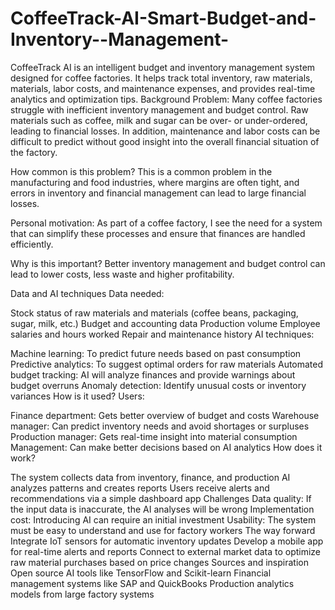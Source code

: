 # CoffeeTrack-AI-Smart-Budget-and-Inventory--Management-
CoffeeTrack AI is an intelligent budget and inventory management system designed for coffee factories. It helps track total inventory, raw materials, materials, labor costs, and maintenance expenses, and provides real-time analytics and optimization tips.
Background
Problem:
Many coffee factories struggle with inefficient inventory management and budget control. Raw materials such as coffee, milk and sugar can be over- or under-ordered, leading to financial losses. In addition, maintenance and labor costs can be difficult to predict without good insight into the overall financial situation of the factory.

How common is this problem?
This is a common problem in the manufacturing and food industries, where margins are often tight, and errors in inventory and financial management can lead to large financial losses.

Personal motivation:
As part of a coffee factory, I see the need for a system that can simplify these processes and ensure that finances are handled efficiently.

Why is this important?
Better inventory management and budget control can lead to lower costs, less waste and higher profitability.

Data and AI techniques
Data needed:

Stock status of raw materials and materials (coffee beans, packaging, sugar, milk, etc.)
Budget and accounting data
Production volume
Employee salaries and hours worked
Repair and maintenance history
AI techniques:

Machine learning: To predict future needs based on past consumption
Predictive analytics: To suggest optimal orders for raw materials
Automated budget tracking: AI will analyze finances and provide warnings about budget overruns
Anomaly detection: Identify unusual costs or inventory variances
How is it used?
Users:

Finance department: Gets better overview of budget and costs
Warehouse manager: Can predict inventory needs and avoid shortages or surpluses
Production manager: Gets real-time insight into material consumption
Management: Can make better decisions based on AI analytics
How does it work?

The system collects data from inventory, finance, and production
AI analyzes patterns and creates reports
Users receive alerts and recommendations via a simple dashboard app
Challenges
Data quality: If the input data is inaccurate, the AI ​​analyses will be wrong
Implementation cost: Introducing AI can require an initial investment
Usability: The system must be easy to understand and use for factory workers
The way forward
Integrate IoT sensors for automatic inventory updates
Develop a mobile app for real-time alerts and reports
Connect to external market data to optimize raw material purchases based on price changes
Sources and inspiration
Open source AI tools like TensorFlow and Scikit-learn
Financial management systems like SAP and QuickBooks
Production analytics models from large factory systems
